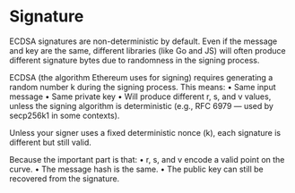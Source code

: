 # Signature


ECDSA signatures are non-deterministic by default. Even if the message and key are the same, different libraries (like Go and JS) will often produce different signature bytes due to randomness in the signing process.

ECDSA (the algorithm Ethereum uses for signing) requires generating a random number k during the signing process. This means:
	•	Same input message
	•	Same private key
	•	Will produce different r, s, and v values, unless the signing algorithm is deterministic (e.g., RFC 6979 — used by secp256k1 in some contexts).

Unless your signer uses a fixed deterministic nonce (k), each signature is different but still valid.

Because the important part is that:
	•	r, s, and v encode a valid point on the curve.
	•	The message hash is the same.
	•	The public key can still be recovered from the signature.